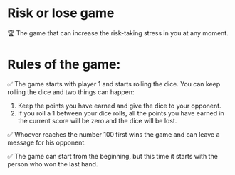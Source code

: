 # Risk or lose game
🏆 The game that can increase the risk-taking stress in you at any moment.


# Rules of the game:

✅ The game starts with player 1 and starts rolling the dice. You can keep rolling the dice and two things can happen:
1) Keep the points you have earned and give the dice to your opponent.
2) If you roll a 1 between your dice rolls, all the points you have earned in the current score will be zero and the dice will be lost.

✅ Whoever reaches the number 100 first wins the game and can leave a message for his opponent.

✅ The game can start from the beginning, but this time it starts with the person who won the last hand.
